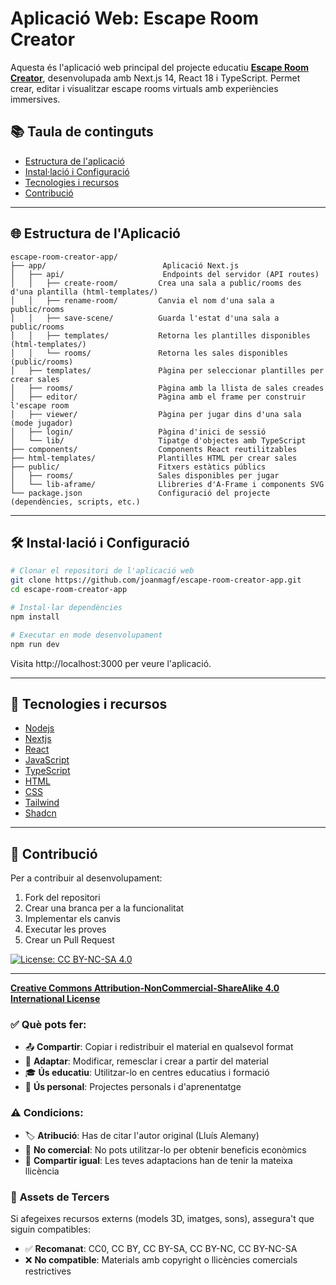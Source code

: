 # Aplicació Web: Escape Room Creator

Aquesta és l'aplicació web principal del projecte educatiu **[Escape Room Creator](https://github.com/lluisalen/escape-room-creator)**, desenvolupada amb Next.js 14, React 18 i TypeScript. Permet crear, editar i visualitzar escape rooms virtuals amb experiències immersives.

## 📚 Taula de continguts

- [Estructura de l'aplicació](#estructura-de-laplicació)
- [Instal·lació i Configuració](#installació-i-configuració)
- [Tecnologies i recursos](#tecnologies-irecursos)
- [Contribució](#configuració)

---

## 🌐 Estructura de l'Aplicació

```
escape-room-creator-app/
├── app/                          Aplicació Next.js
│   ├── api/                      Endpoints del servidor (API routes)
│   │   ├── create-room/         Crea una sala a public/rooms des d'una plantilla (html-templates/)
│   │   ├── rename-room/         Canvia el nom d'una sala a public/rooms
│   │   ├── save-scene/          Guarda l'estat d'una sala a public/rooms
│   │   ├── templates/           Retorna les plantilles disponibles (html-templates/)
│   │   └── rooms/               Retorna les sales disponibles (public/rooms)
│   ├── templates/               Pàgina per seleccionar plantilles per crear sales
│   ├── rooms/                   Pàgina amb la llista de sales creades
│   ├── editor/                  Pàgina amb el frame per construir l'escape room
│   ├── viewer/                  Pàgina per jugar dins d'una sala (mode jugador)
│   ├── login/                   Pàgina d'inici de sessió
│   └── lib/                     Tipatge d'objectes amb TypeScript
├── components/                  Components React reutilitzables
├── html-templates/              Plantilles HTML per crear sales
├── public/                      Fitxers estàtics públics
│   ├── rooms/                   Sales disponibles per jugar
│   └── lib-aframe/              Llibreries d'A-Frame i components SVG
└── package.json                 Configuració del projecte (dependències, scripts, etc.)
```

---

## 🛠️ Instal·lació i Configuració

```bash
# Clonar el repositori de l'aplicació web
git clone https://github.com/joanmagf/escape-room-creator-app.git
cd escape-room-creator-app

# Instal·lar dependències
npm install

# Executar en mode desenvolupament
npm run dev
```

Visita http://localhost:3000 per veure l'aplicació.

---

## 🔗 **Tecnologies i recursos**

- [Nodejs](https://nodejs.org/en/download)
- [Nextjs](https://nextjs.org/)
- [React](https://es.react.dev/)
- [JavaScript](https://developer.mozilla.org/es/docs/Web/JavaScript)
- [TypeScript](https://www.typescriptlang.org/)
- [HTML](https://developer.mozilla.org/es/docs/Web/HTML)
- [CSS](https://developer.mozilla.org/es/docs/Web/CSS)
- [Tailwind](https://tailwindcss.com/)
- [Shadcn](https://ui.shadcn.com/)


---

## 🤝 Contribució

Per a contribuir al desenvolupament:

1. Fork del repositori
2. Crear una branca per a la funcionalitat
3. Implementar els canvis
4. Executar les proves
5. Crear un Pull Request


[![License: CC BY-NC-SA 4.0](https://img.shields.io/badge/License-CC%20BY--NC--SA%204.0-lightgrey.svg)](https://creativecommons.org/licenses/by-nc-sa/4.0/)

---

**[Creative Commons Attribution-NonCommercial-ShareAlike 4.0 International License](LICENSE)**

### ✅ **Què pots fer:**
- 📤 **Compartir**: Copiar i redistribuir el material en qualsevol format
- 🔄 **Adaptar**: Modificar, remesclar i crear a partir del material
- 🎓 **Ús educatiu**: Utilitzar-lo en centres educatius i formació
- 👥 **Ús personal**: Projectes personals i d'aprenentatge

### ⚠️ **Condicions:**
- 🏷️ **Atribució**: Has de citar l'autor original (Lluís Alemany)
- 🚫 **No comercial**: No pots utilitzar-lo per obtenir beneficis econòmics
- 🔄 **Compartir igual**: Les teves adaptacions han de tenir la mateixa llicència

### 🎨 **Assets de Tercers**
Si afegeixes recursos externs (models 3D, imatges, sons), assegura't que siguin compatibles:
- ✅ **Recomanat**: CC0, CC BY, CC BY-SA, CC BY-NC, CC BY-NC-SA
- ❌ **No compatible**: Materials amb copyright o llicències comercials restrictives